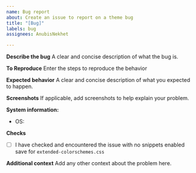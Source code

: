 ```yaml
---
name: Bug report
about: Create an issue to report on a theme bug
title: "[Bug]"
labels: bug
assignees: AnubisNekhet

---
```


**Describe the bug**
A clear and concise description of what the bug is.

**To Reproduce**
Enter the steps to reproduce the behavior

**Expected behavior**
A clear and concise description of what you expected to happen.

**Screenshots**
If applicable, add screenshots to help explain your problem.

**System information:**
 - OS: 

**Checks**
- [ ] I have checked and encountered the issue with no snippets enabled save for `extended-colorschemes.css`

**Additional context**
Add any other context about the problem here.
